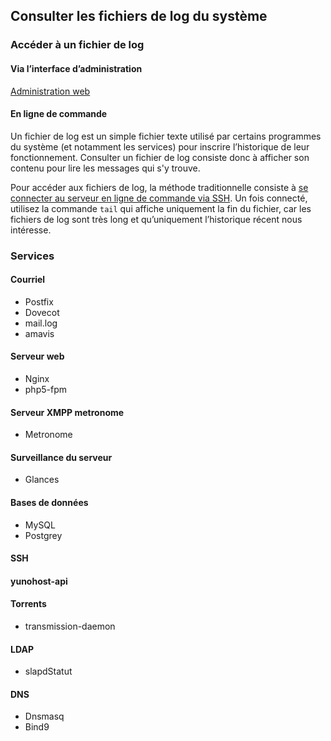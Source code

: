 ## Consulter les fichiers de log du système

### Accéder à un fichier de log
#### Via l’interface d’administration
[Administration web](admin_fr)

#### En ligne de commande
Un fichier de log est un simple fichier texte utilisé par certains programmes du système (et notamment les services) pour inscrire l’historique de leur fonctionnement. Consulter un fichier de log consiste donc à afficher son contenu pour lire les messages qui s'y trouve.

Pour accéder aux fichiers de log, la méthode traditionnelle consiste à [se connecter au serveur en ligne de commande via SSH](ssh_fr). Un fois connecté, utilisez la commande `tail` qui affiche uniquement la fin du fichier, car les fichiers de log sont très long et qu’uniquement l’historique récent nous intéresse.

### Services
#### Courriel
* Postfix
* Dovecot
* mail.log
* amavis

#### Serveur web
* Nginx
* php5-fpm

#### Serveur XMPP metronome
* Metronome

#### Surveillance du serveur
* Glances

#### Bases de données
* MySQL
* Postgrey

#### SSH

#### yunohost-api

#### Torrents
* transmission-daemon

#### LDAP
* slapdStatut

#### DNS
* Dnsmasq
* Bind9